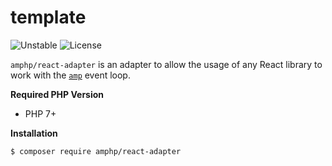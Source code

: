# template

![Unstable](https://img.shields.io/badge/api-unstable-orange.svg?style=flat-square)
![License](https://img.shields.io/badge/license-MIT-blue.svg?style=flat-square)


`amphp/react-adapter` is an adapter to allow the usage of any React library to work with the [`amp`](https://github.com/amphp/amp) event loop.

**Required PHP Version**

- PHP 7+

**Installation**

```bash
$ composer require amphp/react-adapter
```
